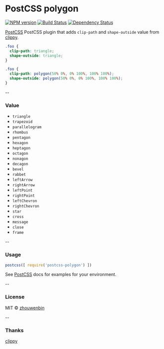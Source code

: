 # PostCSS polygon
[![NPM version][npm-image]][npm-url] [![Build Status][travis-image]][travis-url] [![Dependency Status][daviddm-image]][daviddm-url]

[PostCSS][PostCSS] PostCSS plugin that adds `clip-path` and `shape-outside` value from [clippy](http://bennettfeely.com/clippy/).

```css
.foo {
  clip-path: triangle;
  shape-outside: triangle;
}
```

```css
.foo {
  clip-path: polygon(50% 0%, 0% 100%, 100% 100%);
  shape-outside: polygon(50% 0%, 0% 100%, 100% 100%);
}
```

--

### Value

* `triangle`
* `trapezoid`
* `parallelogram`
* `rhombus`
* `pentagon`
* `hexagon`
* `heptagon`
* `octagon`
* `nonagon`
* `decagon`
* `bevel`
* `rabbet`
* `leftArrow`
* `rightArrow`
* `leftPoint`
* `rightPoint`
* `leftChevron`
* `rightChevron`
* `star`
* `cross`
* `message`
* `close`
* `frame`

--

### Usage

```js
postcss([ require('postcss-polygon') ])
```

See [PostCSS][PostCSS] docs for examples for your environment.

--

### License

MIT © [zhouwenbin](http://zhouwenbin.com)

--

### Thanks

[clippy](http://bennettfeely.com/clippy/)

[npm-image]: https://badge.fury.io/js/postcss-polygon.svg
[npm-url]: https://npmjs.org/package/postcss-polygon
[travis-image]: https://travis-ci.org/zhouwenbin/postcss-polygon.svg?branch=master
[travis-url]: https://travis-ci.org/zhouwenbin/postcss-polygon
[daviddm-image]: https://david-dm.org/zhouwenbin/postcss-polygon.svg?theme=shields.io
[daviddm-url]: https://david-dm.org/zhouwenbin/postcss-polygon
[PostCSS]: https://github.com/postcss/postcss
